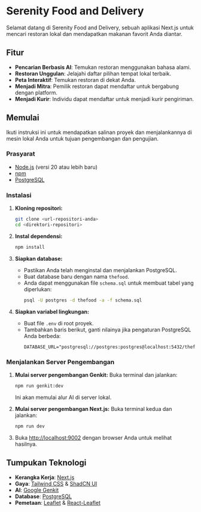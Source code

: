 # Serenity Food and Delivery

Selamat datang di Serenity Food and Delivery, sebuah aplikasi Next.js untuk mencari restoran lokal dan mendapatkan makanan favorit Anda diantar.

## Fitur

- **Pencarian Berbasis AI**: Temukan restoran menggunakan bahasa alami.
- **Restoran Unggulan**: Jelajahi daftar pilihan tempat lokal terbaik.
- **Peta Interaktif**: Temukan restoran di dekat Anda.
- **Menjadi Mitra**: Pemilik restoran dapat mendaftar untuk bergabung dengan platform.
- **Menjadi Kurir**: Individu dapat mendaftar untuk menjadi kurir pengiriman.

## Memulai

Ikuti instruksi ini untuk mendapatkan salinan proyek dan menjalankannya di mesin lokal Anda untuk tujuan pengembangan dan pengujian.

### Prasyarat

- [Node.js](https://nodejs.org/) (versi 20 atau lebih baru)
- [npm](https://www.npmjs.com/)
- [PostgreSQL](https://www.postgresql.org/)

### Instalasi

1.  **Kloning repositori:**
    ```bash
    git clone <url-repositori-anda>
    cd <direktori-repositori>
    ```

2.  **Instal dependensi:**
    ```bash
    npm install
    ```

3.  **Siapkan database:**
    - Pastikan Anda telah menginstal dan menjalankan PostgreSQL.
    - Buat database baru dengan nama `thefood`.
    - Anda dapat menggunakan file `schema.sql` untuk membuat tabel yang diperlukan:
      ```bash
      psql -U postgres -d thefood -a -f schema.sql
      ```

4.  **Siapkan variabel lingkungan:**
    - Buat file `.env` di root proyek.
    - Tambahkan baris berikut, ganti nilainya jika pengaturan PostgreSQL Anda berbeda:
      ```
      DATABASE_URL="postgresql://postgres:postgres@localhost:5432/thefood"
      ```

### Menjalankan Server Pengembangan

1.  **Mulai server pengembangan Genkit:**
    Buka terminal dan jalankan:
    ```bash
    npm run genkit:dev
    ```
    Ini akan memulai alur AI di server lokal.

2.  **Mulai server pengembangan Next.js:**
    Buka terminal kedua dan jalankan:
    ```bash
    npm run dev
    ```

3.  Buka [http://localhost:9002](http://localhost:9002) dengan browser Anda untuk melihat hasilnya.

## Tumpukan Teknologi

- **Kerangka Kerja**: [Next.js](https://nextjs.org/)
- **Gaya**: [Tailwind CSS](https://tailwindcss.com/) & [ShadCN UI](https://ui.shadcn.com/)
- **AI**: [Google Genkit](https://firebase.google.com/docs/genkit)
- **Database**: [PostgreSQL](https://www.postgresql.org/)
- **Pemetaan**: [Leaflet](https://leafletjs.com/) & [React-Leaflet](https://react-leaflet.js.org/)
